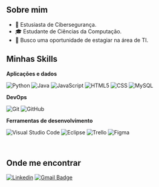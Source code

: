 
## Sobre mim

- 🤔 Estusiasta de Cibersegurança.
- 🎓 Estudante de Ciências da Computação.
- 💼 Busco uma oportunidade de estagiar na área de TI.

## Minhas Skills

**Aplicações e dados**

![Python](https://img.shields.io/badge/Python-3776AB?logo=python&logoColor=white&style=for-the-badge)
![Java](https://img.shields.io/badge/Java-ED8B00?logo=java&logoColor=white&style=for-the-badge)
![JavaScript](https://img.shields.io/badge/JavaScript-F7DF1E?logo=javascript&logoColor=black&style=for-the-badge)
![HTML5](https://img.shields.io/badge/HTML-239120?logo=html5&logoColor=white&style=for-the-badge)
![CSS](https://img.shields.io/badge/css3-%231572B6.svg?style=for-the-badge&logo=css3&logoColor=white)
![MySQL](https://img.shields.io/badge/MySQL-20232A?logo=mysql&logoColor=white&style=for-the-badge)

**DevOps**

![Git](https://img.shields.io/badge/-Git-333333?style=flat&logo=git)
![GitHub](https://img.shields.io/badge/-GitHub-333333?style=flat&logo=github)

**Ferramentas de desenvolvimento**

![Visual Studio Code](https://custom-icon-badges.demolab.com/badge/Visual%20Studio%20Code-0078d7.svg?logo=vsc&logoColor=white)
![Eclipse](https://img.shields.io/badge/-Eclipse-333333?style=flat&logo=eclipse-ide&logoColor=2C2255)
![Trello](https://img.shields.io/badge/-Trello-333333?style=flat&logo=trello&logoColor=007ACC)
![Figma](https://img.shields.io/badge/-Figma-333333?style=flat&logo=figma&logoColor=007ACC)

<br/>

<a href="https://github.com/skreetz" title="Perfil do Lucas">
</a>

## Onde me encontrar

[![Linkedin](https://img.shields.io/badge/-username-blue?style=flat-square&logo=Linkedin&logoColor=white&link=https://www.linkedin.com/in/lucasmaiaa/)](https://www.linkedin.com/in/lucasmaiaa/)
[![Gmail Badge](https://img.shields.io/badge/-lcmaia@proton.me-006bed?style=flat-square&logo=Gmail&logoColor=white&link=mailto:lcmaia@proton.me)](mailto:lcmaia@proton.me)

